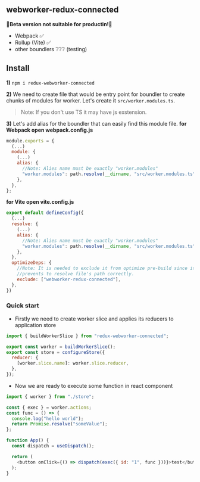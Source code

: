 ## webworker-redux-connected

🚧**Beta version not suitable for productin!**🚧

- Webpack ✅
- Rollup (Vite) ✅
- other boundlers ❔❔❔ (testing)

## Install

**1)** `npm i redux-webworker-connected`

**2)** We need to create file that would be entry point for boundler to create chunks of modules for worker. Let's create it `src/worker.modules.ts`.

> Note: If you don't use TS it may have js exstension.

**3)** Let's add alias for the boundler that can easily find this module file.
**for Webpack open webpack.config.js**

```js script
module.exports = {
  (...)
  module: {
    (...)
    alias: {
      //Note: Alies name must be exactly "worker.modules"
      "worker.modules": path.resolve(__dirname, "src/worker.modules.ts"),
    },
  },
};
```

**for Vite open vite.config.js**

```js script
export default defineConfig({
  (...)
  resolve: {
    (...)
    alias: {
      //Note: Alies name must be exactly "worker.modules"
      "worker.modules": path.resolve(__dirname, "src/worker.modules.ts"),
    },
  },
  optimizeDeps: {
    //Note: It is needed to exclude it from optimize pre-build since it 
    //prevents to resolve file's path correctly.
    exclude: ["webworker-redux-connected"],
  },
})
```

### Quick start

- Firstly we need to create worker slice and applies its reducers to application store

```js script
import { buildWorkerSlice } from "redux-webworker-connected";

export const worker = buildWorkerSlice();
export const store = configureStore({
  reducer: {
    [worker.slice.name]: worker.slice.reducer,
  },
});
```

- Now we are ready to execute some function in react component

```js script
import { worker } from "./store";

const { exec } = worker.actions;
const func = () => {
  console.log("hello world");
  return Promise.resolve("someValue");
};

function App() {
  const dispatch = useDispatch();

  return (
    <button onClick={() => dispatch(exec({ id: "1", func }))}>test</button>
  );
}
```
